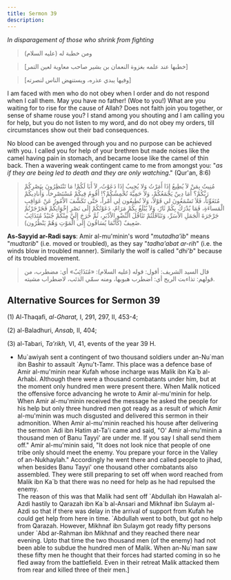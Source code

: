```yaml
---
title: Sermon 39
description: 
---
```


*In disparagement of those who shrink from fighting*

> ومن خطبة له (عليه السلام)

> \[خطبها عند علمه بغزوة النعمان بن بشير صاحب معاوية لعين التمر\]

> \[وفيها يبدي عذره، ويستنهض الناس لنصرته\]

I am faced with men who do not obey when I order and do not respond when
I call them. May you have no father! (Woe to you!) What are you waiting
for to rise for the cause of Allah? Does not faith join you together, or
sense of shame rouse you? I stand among you shouting and I am calling
you for help, but you do not listen to my word, and do not obey my
orders, till circumstances show out their bad consequences.

No blood can be avenged through you and no purpose can be achieved with
you. I called you for help of your brethren but made noises like the
camel having pain in stomach, and became loose like the camel of thin
back. Then a wavering weak contingent came to me from amongst you: "*as
if they are being led to death and they are only
watching*." (Qur'an, 8:6)

> مُنِيتُ بِمَنْ لاَ يُطِيعُ إِذَا أَمَرْتُ وَلا يُجِيبُ إِذَا دَعَوْتُ، لاَ أَبَا لَكُمْ! مَا تَنْتَظِرُونَ
> بِنَصْرِكُمْ رَبَّكُمْ؟ أَمَا دِينٌ يَجْمَعُكُمْ، وَلاَ حَمِيَّةَ تُحْمِشُكُمْ؟! أَقُومُ فِيكُمْ مُسْتَصْرِخاً،
> وَأُنادِيكُمْ مُتَغَوِّثاً، فَلاَ تَسْمَعُونَ لي قَوْلاً، وَلاَ تُطِيعُون لِي أَمْراً، حَتَّى تَكَشَّفَ
> الاْمُورُ عَنْ عَوَاقِبِ الْمَساءَةِ، فَمَا يُدْرَكُ بِكُمْ ثَارٌ، وَلاَ يُبْلَغُ بِكُمْ مَرَامٌ، دَعَوْتُكُمْ
> إِلَى نَصْرِ إِخْوَانِكُمْ فَجَرْجَرْتُمْ جَرْجَرَةَ الْجَمَلِ الاْسَرِّ، وَتَثَاقَلْتُمْ تَثَاقُلَ الْنِّضْوِ
> الاْدْبَرِ، ثُمَّ خَرَجَ إِلَيَّ مِنْكُمْ جُنَيْدٌ مُتَذَائِبٌ ضَعِيفٌ (كَأَنَّمَا يُسَاقُونَ إِلَى الْمَوْتِ وَهُمْ
> يَنْظُرُون).

**As-Sayyid ar-Radi says**: Amir al-mu'minin's word "*mutadha'ib*" means
"*mudtarib*" (i.e. moved or troubled), as they say "*tadha'abat ar-rih*"
(i.e. the winds blow in troubled manner). Similarly the wolf is called
"*dhi'b*" because of its troubled movement.

> قال السيد الشريف: أقول: قوله (عليه السلام): «مُتَذَائِبٌ» أي: مضطرب، من
> قولهم: تذاءبت الريح أي: اضطرب هبوبها، ومنه سمّي الذئب، لاضطراب مشيته.

## Alternative Sources for Sermon 39

\(1\) Al-Thaqafi, *al-Gharat,* I, 291, 297, II, 453-4;

\(2\) al-Baladhuri, *Ansab,* II, 404;

\(3\) al-Tabari, *Ta\'rikh,* VI, 41, events of the year 39 H.

-  Mu\`awiyah sent a
    contingent of two thousand soldiers under an-Nu\`man ibn Bashir to
    assault \`Aynu\'t-Tamr. This place was a defence base of Amir
    al-mu\'minin near Kufah whose incharge was Malik ibn Ka\`b
    al-Arhabi. Although there were a thousand combatants under him, but
    at the moment only hundred men were present there. When Malik
    noticed the offensive force advancing he wrote to Amir al-mu\'minin
    for help. When Amir al-mu\'minin received the message he asked the
    people for his help but only three hundred men got ready as a result
    of which Amir al-mu\'minin was much disgusted and delivered this
    sermon in their admonition. When Amir al-mu\'minin reached his house
    after delivering the sermon \`Adi ibn Hatim at-Ta\'i came and said,
    \"O\' Amir al-mu\'minin a thousand men of Banu Tayyi\' are under me.
    If you say I shall send them off.\" Amir al-mu\'minin said, \"It
    does not look nice that people of one tribe only should meet the
    enemy. You prepare your force in the Valley of an-Nukhaylah.\"
    Accordingly he went there and called people to jihad, when besides
    Banu Tayyi\' one thousand other combatants also assembled. They were
    still preparing to set off when word reached from Malik ibn Ka\`b
    that there was no need for help as he had repulsed the enemy.\
    The reason of this was that Malik had sent off \`Abdullah ibn
    Hawalah al-Azdi hastily to Qarazah ibn Ka\`b al-Ansari and Mikhnaf
    ibn Sulaym al-Azdi so that if there was delay in the arrival of
    support from Kufah he could get help from here in time. \`Abdullah
    went to both, but got no help from Qarazah. However, Mikhnaf ibn
    Sulaym got ready fifty persons under \`Abd ar-Rahman ibn Mikhnaf and
    they reached there near evening. Upto that time the two thousand men
    (of the enemy) had not been able to subdue the hundred men of Malik.
    When an-Nu\`man saw these fifty men he thought that their forces had
    started coming in so he fled away from the battlefield. Even in
    their retreat Malik attacked them from rear and killed three of
    their men.]